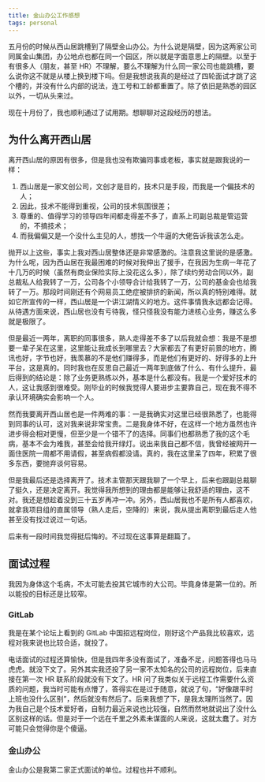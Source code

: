 ```yaml
---
title: 金山办公工作感想
tags: personal
---
```


五月份的时候从西山居跳槽到了隔壁金山办公。为什么说是隔壁，因为这两家公司同属金山集团，办公地点也都在同一个园区，所以就是字面意思上的隔壁。以至于有很多人（朋友，甚至 HR）不理解，要么不理解为什么同一家公司也能跳槽，要么说你这不就是从楼上换到楼下吗。但是我想说我真的是经过了四轮面试才跳了这个槽的，并没有什么内部的说法，连工号和工龄都重置了。除了依旧是熟悉的园区以外，一切从头来过。

现在十月份了，我也顺利通过了试用期。想聊聊对这段经历的想法。

<!-- more -->

## 为什么离开西山居

离开西山居的原因有很多，但是我也没有欺骗同事或老板，事实就是跟我说的一样：

1. 西山居是一家文创公司，文创才是目的，技术只是手段，而我是一个偏技术的人；
2. 因此，技术不能得到重视，公司的技术氛围很差；
3. 尊重的、值得学习的领导四年间都走得差不多了，直系上司副总裁是管运营的，不搞技术；
4. 而我偏偏又是一个没什么主见的人，想找一个牛逼的大佬告诉我该怎么走。

抛开以上这些，事实上我对西山居整体还是非常感激的。注意我这里说的是感激。为什么呢，因为西山居在我最困难的时候对我伸出了援手，在我因为生病一年花了十几万的时候（虽然有商业保险实际上没花这么多），除了续约劳动合同以外，副总裁私人给我转了一万，公司各个小领导合计给我转了一万，公司的基金会也给我转了一万。那段时间刚还有个网易员工绝症被排挤的新闻，所以真的特别难得。就如它所宣传的一样，西山居是一个讲江湖情义的地方。这件事情我永远都会记得。从待遇方面来说，西山居也没有亏待我，怪只怪我没有能力进核心业务，赚这么多就是极限了。

但是最近一两年，离职的同事很多，熟人走得差不多了以后我就会想：我是不是想要一辈子呆在这里，这里能让我成长到哪里去？大家都去了有更好前景的地方，腾讯也好，字节也好，我羡慕的不是他们赚得多，而是他们有更好的、好得多的上升平台，这是真的。同时我也在反思自己最近一两年到底做了什么、有什么提升，最后得到的结论是：除了业务更熟练以外，基本是什么都没有。我是一个爱好技术的人，这让我感到很难受。刚毕业的时候我觉得人要进步主要靠自己，现在我不得不承认环境确实会影响一个人。

然而我要离开西山居也是一件两难的事：一是我确实对这里已经很熟悉了，也能得到同事的认可，这对我来说非常宝贵。二是我身体不好，在这样一个地方虽然也许进步得会相对更慢，但至少是一个错不了的选择。同事们也都熟悉了我的这个毛病，基本不会为难我，甚至会给我开绿灯。说出来我自己都不信，我曾经被网开一面住医院一周都不用请假，甚至病假都没请。真的，我在这里呆了四年，积累了很多东西，要抛弃谈何容易。

但是我最后还是选择离开了。技术主管那天跟我聊了一个早上，后来也跟副总裁聊了挺久，还是决定离开。我觉得我所想到的理由都是能够让我舒适的理由，这不对。我还是想趁着没到三十五岁再冲一冲。另外，西山居我也不是所有人都喜欢，就拿我项目组的直属领导（熟人走后，空降的）来说，我从提出离职到最后走人他甚至没有找过说过一句话。

后来有一段时间我觉得挺后悔的。不过现在这事算是翻篇了。

## 面试过程

我因为身体这个毛病，不太可能去投其它城市的大公司。毕竟身体是第一位的。所以能投的目标还是比较窄。

### GitLab

我是在某个论坛上看到的 GitLab 中国招远程岗位，刚好这个产品我比较喜欢，远程对我来说也比较合适，就投了。

电话面试的过程还算愉快，但是我四年多没有面试了，准备不足，问题答得也马马虎虎。就没下文了。另外其实我还投了另一家不太知名的公司的远程岗位，后来直接在第一次 HR 联系阶段就没有下文了。HR 问了我类似关于远程工作需要什么资质的问题，我当时可能有点懵了，答得实在是过于随意，就说了句，“好像跟平时上班也没什么区别”，然后就没有然后了。后来我想了下，是我太理所当然了。因为我自己是个技术爱好者，自制力最近来说也比较强，自然而然地就说出了没什么区别这样的话。但是对于一个远在千里之外素未谋面的人来说，这就太蠢了。对方可能只会觉得你是个傻逼。

### 金山办公

金山办公是我第二家正式面试的单位。过程也并不顺利。

